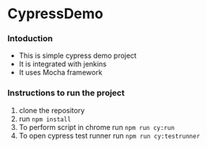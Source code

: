 # CypressDemo

### Intoduction
- This is simple cypress demo project 
- It is integrated with jenkins
- It uses Mocha framework
### Instructions to run the project
1. clone the repository
2. run `npm install`
3. To perform script in chrome run `npm run cy:run`
4. To open cypress test runner run `npm run cy:testrunner`
